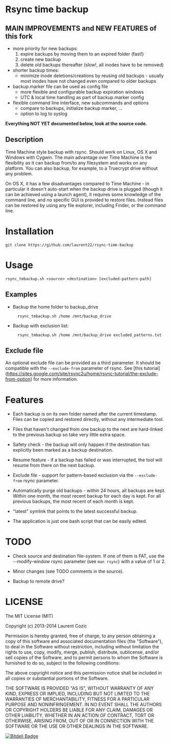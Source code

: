 # Rsync time backup
## MAIN IMPROVEMENTS and NEW FEATURES of this fork

- more priority for new backups:
  1. expire backups by moving them to an expired folder (fast!)
  2. create new backup
  3. delete old backups thereafter (slow!, all inodes have to be removed)
- shorter backup times: 
  - minimize inode deletions/creations by reusing old backups - usually most inodes have not changed even compared to older backups
- backup.marker file can be used as config file
  - more flexible and configurable backup expiration windows
  - UTC & local time handling as part of backup.marker config
- flexible command line interface, new subcommands and options
  - compare to backups, initialize backup marker, ...
  - option to log to syslog

__Everything NOT YET documented below, look at the source code.__

## Description

Time Machine style backup with rsync. Should work on Linux, OS X and Windows with Cygwin. The main advantage over Time Machine is the flexibility as it can backup from/to any filesystem and works on any platform. You can also backup, for example, to a Truecrypt drive without any problem.

On OS X, it has a few disadvantages compared to Time Machine - in particular it doesn't auto-start when the backup drive is plugged (though it can be achieved using a launch agent), it requires some knowledge of the command line, and no specific GUI is provided to restore files. Instead files can be restored by using any file explorer, including Finder, or the command line.

# Installation

	git clone https://github.com/laurent22/rsync-time-backup

# Usage

	rsync_tmbackup.sh <source> <destination> [excluded-pattern-path]

## Examples
	
* Backup the home folder to backup_drive
	
		rsync_tmbackup.sh /home /mnt/backup_drive  

* Backup with exclusion list:
	
		rsync_tmbackup.sh /home /mnt/backup_drive excluded_patterns.txt
	
## Exclude file

An optional exclude file can be provided as a third parameter. It should be compatible with the `--exclude-from` parameter of rsync. See [this tutorial] (https://sites.google.com/site/rsync2u/home/rsync-tutorial/the-exclude-from-option) for more information.

# Features

* Each backup is on its own folder named after the current timestamp. Files can be copied and restored directly, without any intermediate tool.

* Files that haven't changed from one backup to the next are hard-linked to the previous backup so take very little extra space.

* Safety check - the backup will only happen if the destination has explicitly been marked as a backup destination.

* Resume feature - if a backup has failed or was interrupted, the tool will resume from there on the next backup.

* Exclude file - support for pattern-based exclusion via the `--exclude-from` rsync parameter.

* Automatically purge old backups - within 24 hours, all backups are kept. Within one month, the most recent backup for each day is kept. For all previous backups, the most recent of each month is kept.

* "latest" symlink that points to the latest successful backup.

* The application is just one bash script that can be easily edited.

# TODO

* Check source and destination file-system. If one of them is FAT, use the --modify-window rsync parameter (see `man rsync`) with a value of 1 or 2.

* Minor changes (see TODO comments in the source).

* Backup to remote drive?

# LICENSE

The MIT License (MIT)

Copyright (c) 2013-2014 Laurent Cozic

Permission is hereby granted, free of charge, to any person obtaining a copy
of this software and associated documentation files (the "Software"), to deal
in the Software without restriction, including without limitation the rights
to use, copy, modify, merge, publish, distribute, sublicense, and/or sell
copies of the Software, and to permit persons to whom the Software is
furnished to do so, subject to the following conditions:

The above copyright notice and this permission notice shall be included in
all copies or substantial portions of the Software.

THE SOFTWARE IS PROVIDED "AS IS", WITHOUT WARRANTY OF ANY KIND, EXPRESS OR
IMPLIED, INCLUDING BUT NOT LIMITED TO THE WARRANTIES OF MERCHANTABILITY,
FITNESS FOR A PARTICULAR PURPOSE AND NONINFRINGEMENT. IN NO EVENT SHALL THE
AUTHORS OR COPYRIGHT HOLDERS BE LIABLE FOR ANY CLAIM, DAMAGES OR OTHER
LIABILITY, WHETHER IN AN ACTION OF CONTRACT, TORT OR OTHERWISE, ARISING FROM,
OUT OF OR IN CONNECTION WITH THE SOFTWARE OR THE USE OR OTHER DEALINGS IN
THE SOFTWARE.

[![Bitdeli Badge](https://d2weczhvl823v0.cloudfront.net/laurent22/rsync-time-backup/trend.png)](https://bitdeli.com/free "Bitdeli Badge")
